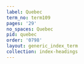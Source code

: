 ```yaml
---
label: Quebec
term_no: term109
pages: '29'
no_spaces: Quebec
pid: quebec
order: '0798'
layout: generic_index_term
collection: index-headings
---
```


